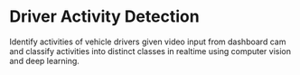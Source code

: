 # Driver Activity Detection
Identify activities of vehicle drivers given video input from dashboard cam and classify activities into distinct classes in realtime using computer vision and deep learning.
